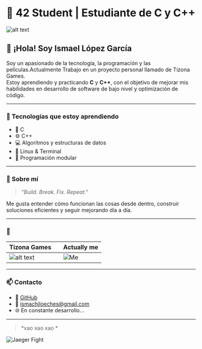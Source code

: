 # 🌊 42 Student | Estudiante de C y C++

![alt text](https://media3.giphy.com/media/v1.Y2lkPTc5MGI3NjExbGFvdDA0eTQwcjllMDBxNTN3ZGV5NmcwejA1anN2MnpqejU5NDZsdyZlcD12MV9pbnRlcm5hbF9naWZfYnlfaWQmY3Q9Zw/26tn33aiTi1jkl6H6/giphy.gif)
## 👋 ¡Hola! Soy Ismael López García

Soy un apasionado de la tecnología, la programación y las películas.Actualmente Trabajo en un proyecto personal llamado de Tizona Games.  
Estoy aprendiendo y practicando **C** y **C++**, con el objetivo de mejorar mis habilidades en desarrollo de software de bajo nivel y optimización de código.

---

### 🚀 Tecnologías que estoy aprendiendo
- 🧠 C
- ⚙️ C++
- 💻 Algoritmos y estructuras de datos
- 🐧 Linux & Terminal
- 🧩 Programación modular

---

### 💬 Sobre mí
> *“Build. Break. Fix. Repeat.”*

Me gusta entender cómo funcionan las cosas desde dentro, construir soluciones eficientes y seguir mejorando día a día.

---

### 📸 

| Tizona Games |  |Actually me |
|-----------|-----------|-----------|
| ![alt text](https://media.discordapp.net/attachments/1343555044154409074/1349058024815464499/IMG_2594.png?ex=68f318f1&is=68f1c771&hm=70841c6bd25a17a2fad395146622bfaeda3fcbcba4cb7d28a570531bf341113b&=&format=webp&quality=lossless&width=1524&height=1654) | | ![Me](https://media0.giphy.com/media/v1.Y2lkPTc5MGI3NjExeGw2anN1YjkzM3g2MzN6N2w4amwwaGgzMTR4amY4Y2V6cWk5dDI5aCZlcD12MV9pbnRlcm5hbF9naWZfYnlfaWQmY3Q9Zw/Dh5q0sShxgp13DwrvG/giphy.gif) |

---

### 📫 Contacto
- 💼 [GitHub](https://github.com/iiZzO)
- 📧 ismachiloeches@gmail.com 
- 🌐 En constante desarrollo...

---

> *xao xao xao *

![Jaeger Fight](https://media.tenor.com/QNw-mPcu-xAAAAAi/superman-hero.gif)
